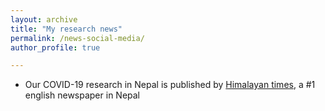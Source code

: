 ```yaml
---
layout: archive
title: "My research news"
permalink: /news-social-media/
author_profile: true

---
```


<ul>
  <li> Our COVID-19 research in Nepal is published by  <a href="https://thehimalayantimes.com/opinion/lowering-risks-of-covid-19">Himalayan times</a>, a #1 english newspaper in Nepal </li>
  
</ul>
